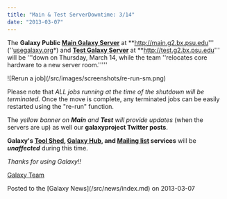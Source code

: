 ```yaml
---
title: "Main & Test ServerDowntime: 3/14"
date: "2013-03-07"
---
```


The **Galaxy Public [Main Galaxy Server](/src/main/index.md)** at **http://main.g2.bx.psu.edu''' (''[usegalaxy.org](http://usegalaxy.org)*) and **[Test Galaxy Server](/src/test/index.md)** at **http://test.g2.bx.psu.edu''' will be '''down on Thursday, March 14, while the team ''relocates core hardware to a new server room.'''''

<div class='right'>![Rerun a job](/src/images/screenshots/re-run-sm.png)</div>

Please note that *ALL jobs running at the time of the shutdown will be terminated.* Once the move is complete, any terminated jobs can be easily restarted using the "re-run" function. 

The *yellow banner on **Main** and **Test** will provide updates* (when the servers are up) as well our **galaxyproject Twitter posts**.

**Galaxy's [Tool Shed](http://toolshed.g2.bx.psu.edu/), [Galaxy Hub](/src/index.md), and [Mailing list](/src/mailing-lists/index.md) services** will be ***unaffected*** during this time. 

*Thanks for using Galaxy!!*

[Galaxy Team](/src/galaxy-team/index.md)
<div class='newsItemFooter'>Posted to the [Galaxy News](/src/news/index.md) on 2013-03-07</div>

